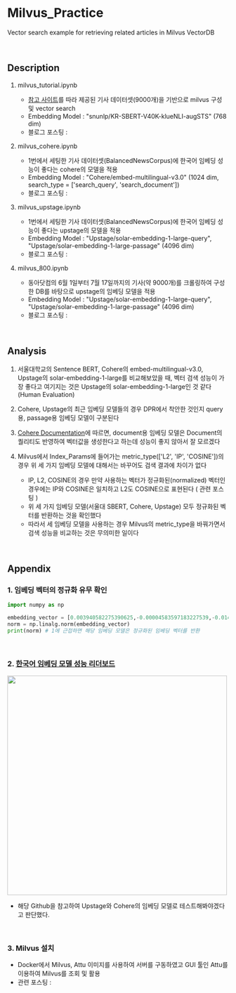 # Milvus_Practice
Vector search example for retrieving related articles in Milvus VectorDB

<br>

## Description
1. milvus_tutorial.ipynb
    - <a href="https://hotorch.tistory.com/415">참고 사이트</a>를 따라 제공된 기사 데이터셋(9000개)을 기반으로 milvus 구성 및 vector search
    - Embedding Model : "snunlp/KR-SBERT-V40K-klueNLI-augSTS" (768 dim)
    - 블로그 포스팅 : 

2. milvus_cohere.ipynb
    - 1번에서 세팅한 기사 데이터셋(BalancedNewsCorpus)에 한국어 임베딩 성능이 좋다는 cohere의 모델을 적용
    - Embedding Model : "Cohere/embed-multilingual-v3.0" (1024 dim, search_type = ['search_query', 'search_document'])
    - 블로그 포스팅 :
  
3. milvus_upstage.ipynb
    - 1번에서 세팅한 기사 데이터셋(BalancedNewsCorpus)에 한국어 임베딩 성능이 좋다는 upstage의 모델을 적용
    - Embedding Model : "Upstage/solar-embedding-1-large-query", "Upstage/solar-embedding-1-large-passage" (4096 dim)
    - 블로그 포스팅 :
  
4. milvus_800.ipynb
    - 동아닷컴의 6월 1일부터 7월 17일까지의 기사(약 9000개)를 크롤링하여 구성한 DB를 바탕으로 upstage의 임베딩 모델을 적용
    - Embedding Model : "Upstage/solar-embedding-1-large-query", "Upstage/solar-embedding-1-large-passage" (4096 dim)
    - 블로그 포스팅 :

<br>

## Analysis
1. 서울대학교의 Sentence BERT, Cohere의 embed-multilingual-v3.0, Upstage의 solar-embedding-1-large를 비교해보았을 때, 벡터 검색 성능이 가장 좋다고 여기지는 것은 Upstage의 solar-embedding-1-large인 것 같다(Human Evaluation)

2. Cohere, Upstage의 최근 임베딩 모델들의 경우 DPR에서 착안한 것인지 query용, passage용 임베딩 모델이 구분된다
3. <a href="https://cohere.com/blog/introducing-embed-v3">Cohere Documentation</a>에 따르면, document용 임베딩 모델은 Document의 퀄리티도 반영하여 벡터값을 생성한다고 하는데 성능이 좋지 않아서 잘 모르겠다
4. Milvus에서 Index_Params에 들어가는 metric_type(['L2', 'IP', 'COSINE'])의 경우 위 세 가지 임베딩 모델에 대해서는 바꾸어도 검색 결과에 차이가 없다
    - IP, L2, COSINE의 경우 만약 사용하는 벡터가 정규화된(normalized) 벡터인 경우에는 IP와 COSINE은 일치하고 L2도 COSINE으로 표현된다 ( 관련 포스팅 )
    - 위 세 가지 임베딩 모델(서울대 SBERT, Cohere, Upstage) 모두 정규화된 벡터를 반환하는 것을 확인했다
    - 따라서 세 임베딩 모델을 사용하는 경우 Milvus의 metric_type을 바꿔가면서 검색 성능을 비교하는 것은 무의미한 일이다

<br>

## Appendix

### 1. 임베딩 벡터의 정규화 유무 확인
```python
import numpy as np

embedding_vector = [0.003940582275390625,-0.00004583597183227539,-0.01416015625, ...] # 실제 임베딩된 값 중 하나에 테스트
norm = np.linalg.norm(embedding_vector)
print(norm) # 1에 근접하면 해당 임베딩 모델은 정규화된 임베딩 벡터를 반환
```

<br>

### 2. <a href="https://github.com/Atipico1/Kor-IR">한국어 임베딩 모델 성능 리더보드</a>
<image width=500 src="https://github.com/user-attachments/assets/c9441532-398c-42a0-8242-8361ca6829b7">

- 해당 Github을 참고하여 Upstage와 Cohere의 임베딩 모델로 테스트해봐야겠다고 판단했다.

<br>

### 3. Milvus 설치
- Docker에서 Milvus, Attu 이미지를 사용하여 서버를 구동하였고 GUI 툴인 Attu를 이용하여 Milvus를 조회 및 활용
- 관련 포스팅 : 
